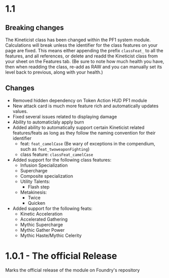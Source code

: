 # 1.1

## Breaking changes

The Kineticist class has been changed within the PF1 system module.  Calculations will break unless the identifier for the class features on your page are fixed.  This means either appending the prefix `classFeat_` to all the features, and all references, or delete and readd the Kineticist class from your sheet on the Features tab.  (Be sure to note how much health you have, then when readding the class, re-add as RAW and you can manually set its level back to previous, along with your health.)

## Changes
- Removed hidden dependency on Token Action HUD PF1 module
- New attack card is much more feature rich and automatically updates values.
- Fixed several issues related to displaying damage
- Ability to automaticlaly apply burn
- Added ability to automatically support certain Kineticist related features/feats as long as they follow the naming convention for their identifier
  - feat: `feat_camelCase` (Be wary of exceptions in the compendium, such as `feat_twoweaponFighting`)
  - class feature: `classFeat_camelCase`
- Added support for the following class features:
  - Infusion Specialization
  - Supercharge
  - Composite specialization
  - Utility Talents:
    - Flash step
  - Metakinesis:
    - Twice
    - Quicken
- Added support for the following feats:
  - Kinetic Acceleration
  - Accelerated Gathering
  - Mythic Supercharge
  - Mythic Gather Power
  - Mythic Haste/Mythic Celerity



# 1.0.1 - The official Release

Marks the official release of the module on Foundry's repository
